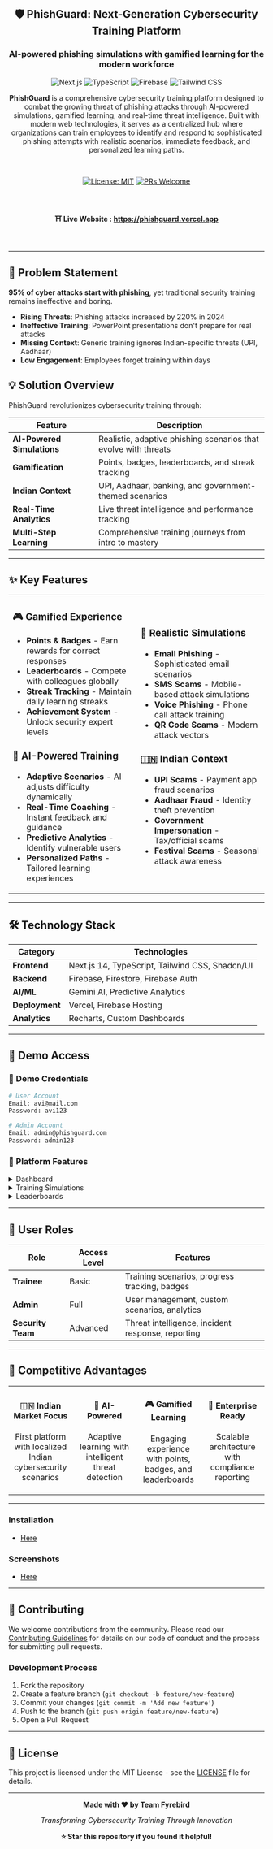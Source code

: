 <h2 align="center">🛡️ PhishGuard: Next-Generation Cybersecurity Training Platform</h2>

<h3 align="center">AI-powered phishing simulations with gamified learning for the modern workforce</h3>

<div align="center">
<img src="https://img.shields.io/badge/Next.js-14-black?style=for-the-badge&logo=next.js" alt="Next.js" />
<img src="https://img.shields.io/badge/TypeScript-007ACC?style=for-the-badge&logo=typescript&logoColor=white" alt="TypeScript" />
<img src="https://img.shields.io/badge/Firebase-FFCA28?style=for-the-badge&logo=firebase&logoColor=black" alt="Firebase" />
<img src="https://img.shields.io/badge/Tailwind_CSS-38B2AC?style=for-the-badge&logo=tailwind-css&logoColor=white" alt="Tailwind CSS" />
</div>

<p align="center"><b>PhishGuard</b> is a comprehensive cybersecurity training platform designed to combat the growing threat of phishing attacks through AI-powered simulations, gamified learning, and real-time threat intelligence. Built with modern web technologies, it serves as a centralized hub where organizations can train employees to identify and respond to sophisticated phishing attempts with realistic scenarios, immediate feedback, and personalized learning paths.</p><br>

<div align="center"> 
  
  [![License: MIT](https://img.shields.io/badge/License-MIT-yellow.svg?style=for-the-badge)](https://opensource.org/licenses/MIT)
  [![PRs Welcome](https://img.shields.io/badge/PRs-welcome-brightgreen.svg?style=for-the-badge)](http://makeapullrequest.com)
  
</div>
<br>
<h4 align="center">⛩️ Live Website : <a href="https://phishguard.vercel.app/">https://phishguard.vercel.app</a></h4>
<br>

---

## 🎯 Problem Statement

**95% of cyber attacks start with phishing**, yet traditional security training remains ineffective and boring.

- **Rising Threats**: Phishing attacks increased by 220% in 2024
- **Ineffective Training**: PowerPoint presentations don't prepare for real attacks
- **Missing Context**: Generic training ignores Indian-specific threats (UPI, Aadhaar)
- **Low Engagement**: Employees forget training within days

## 💡 Solution Overview

PhishGuard revolutionizes cybersecurity training through:

| Feature | Description |
|---------|-------------|
| **AI-Powered Simulations** | Realistic, adaptive phishing scenarios that evolve with threats |
| **Gamification** | Points, badges, leaderboards, and streak tracking |
| **Indian Context** | UPI, Aadhaar, banking, and government-themed scenarios |
| **Real-Time Analytics** | Live threat intelligence and performance tracking |
| **Multi-Step Learning** | Comprehensive training journeys from intro to mastery |

---

## ✨ Key Features

<table>
<tr>
<td width="50%">

### 🎮 Gamified Experience
- **Points & Badges** - Earn rewards for correct responses
- **Leaderboards** - Compete with colleagues globally
- **Streak Tracking** - Maintain daily learning streaks
- **Achievement System** - Unlock security expert levels

### 🧠 AI-Powered Training
- **Adaptive Scenarios** - AI adjusts difficulty dynamically
- **Real-Time Coaching** - Instant feedback and guidance
- **Predictive Analytics** - Identify vulnerable users
- **Personalized Paths** - Tailored learning experiences

</td>
<td width="50%">

### 🎯 Realistic Simulations
- **Email Phishing** - Sophisticated email scenarios
- **SMS Scams** - Mobile-based attack simulations
- **Voice Phishing** - Phone call attack training
- **QR Code Scams** - Modern attack vectors

### 🇮🇳 Indian Context
- **UPI Scams** - Payment app fraud scenarios
- **Aadhaar Fraud** - Identity theft prevention
- **Government Impersonation** - Tax/official scams
- **Festival Scams** - Seasonal attack awareness

</td>
</tr>
</table>

---

## 🛠️ Technology Stack

<div align="center">

| Category | Technologies |
|----------|-------------|
| **Frontend** | Next.js 14, TypeScript, Tailwind CSS, Shadcn/UI |
| **Backend** | Firebase, Firestore, Firebase Auth |
| **AI/ML** | Gemini AI, Predictive Analytics |
| **Deployment** | Vercel, Firebase Hosting |
| **Analytics** | Recharts, Custom Dashboards |

</div>

---

## 📱 Demo Access

### 🔐 Demo Credentials

```bash
# User Account
Email: avi@mail.com
Password: avi123

# Admin Account  
Email: admin@phishguard.com
Password: admin123
```

### 📸 Platform Features

<details>
<summary>Dashboard</summary>

- Real-time security analytics
- Personalized learning recommendations
- Progress tracking and achievements
- Risk assessment meters

</details>

<details>
<summary>Training Simulations</summary>

- Interactive phishing scenarios
- Step-by-step guided learning
- Immediate feedback system
- Multi-device responsive design

</details>

<details>
<summary>Leaderboards</summary>

- Global and department rankings
- Achievement showcases
- Competitive learning environment
- Social engagement features

</details>

---

## 👥 User Roles

| Role | Access Level | Features |
|------|-------------|----------|
| **Trainee** | Basic | Training scenarios, progress tracking, badges |
| **Admin** | Full | User management, custom scenarios, analytics |
| **Security Team** | Advanced | Threat intelligence, incident response, reporting |

---

## 🌟 Competitive Advantages

<table>
<tr>
<td width="25%" align="center">
  <h4>🇮🇳 Indian Market Focus</h4>
  <p>First platform with localized Indian cybersecurity scenarios</p>
</td>
<td width="25%" align="center">
  <h4>🤖 AI-Powered</h4>
  <p>Adaptive learning with intelligent threat detection</p>
</td>
<td width="25%" align="center">
  <h4>🎮 Gamified Learning</h4>
  <p>Engaging experience with points, badges, and leaderboards</p>
</td>
<td width="25%" align="center">
  <h4>🏢 Enterprise Ready</h4>
  <p>Scalable architecture with compliance reporting</p>
</td>
</tr>
</table>

---

### Installation
- [Here](Installation.md)

### Screenshots
- [Here](Screenshots.md)
---

## 🤝 Contributing

We welcome contributions from the community. Please read our [Contributing Guidelines](CONTRIBUTING.md) for details on our code of conduct and the process for submitting pull requests.

### Development Process

1. Fork the repository
2. Create a feature branch (`git checkout -b feature/new-feature`)
3. Commit your changes (`git commit -m 'Add new feature'`)
4. Push to the branch (`git push origin feature/new-feature`)
5. Open a Pull Request

---


## 📄 License

This project is licensed under the MIT License - see the [LICENSE](LICENSE) file for details.

---

<div align="center">

**Made with ❤️ by Team Fyrebird**

*Transforming Cybersecurity Training Through Innovation*

**⭐ Star this repository if you found it helpful!**

</div>